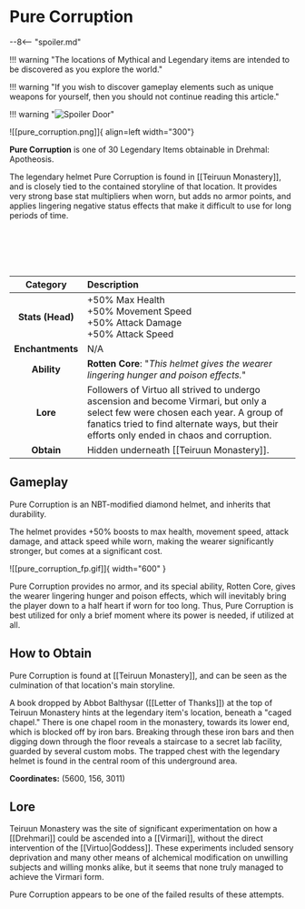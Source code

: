 # Pure Corruption

--8<-- "spoiler.md"

!!! warning "The locations of Mythical and Legendary items are intended to be discovered as you explore the world."

!!! warning "If you wish to discover gameplay elements such as unique weapons for yourself, then you should not continue reading this article."

!!! warning "![Spoiler Door](/assets/img/spoiler_door.png)"

![[pure_corruption.png]]{ align=left width="300"}

**Pure Corruption** is one of 30 Legendary Items obtainable in Drehmal: Apotheosis.

The legendary helmet Pure Corruption is found in [[Teiruun Monastery]], and is closely tied to the contained storyline of that location. It provides very strong base stat multipliers when worn, but adds no armor points, and applies lingering negative status effects that make it difficult to use for long periods of time.

<br> <br> <br> <br>

| Category | Description |
|:--------------------------------:|:-----------------------------------------------------------------------------------------------------------------------------------------------------------------------------|
| **Stats (Head)**              | +50% Max Health <br> +50% Movement Speed <br> +50% Attack Damage <br> +50% Attack Speed      |
| **Enchantments**              | N/A |
| **Ability**                   | **Rotten Core**: "*This helmet gives the wearer lingering hunger and poison effects.*" |
| **Lore**                      | Followers of Virtuo all strived to undergo ascension and become Virmari, but only a select few were chosen each year. A group of fanatics tried to find alternate ways, but their efforts only ended in chaos and corruption. |
| **Obtain**                    | Hidden underneath [[Teiruun Monastery]].   |  

## Gameplay
Pure Corruption is an NBT-modified diamond helmet, and inherits that durability.

The helmet provides +50% boosts to max health, movement speed, attack damage, and attack speed while worn, making the wearer significantly stronger, but comes at a significant cost. 

![[pure_corruption_fp.gif]]{ width="600" }

Pure Corruption provides no armor, and its special ability, Rotten Core, gives the wearer lingering hunger and poison effects, which will inevitably bring the player down to a half heart if worn for too long. Thus, Pure Corruption is best utilized for only a brief moment where its power is needed, if utilized at all.

## How to Obtain
Pure Corruption is found at [[Teiruun Monastery]], and can be seen as the culmination of that location's main storyline.

A book dropped by Abbot Balthysar ([[Letter of Thanks]]) at the top of Teiruun Monastery hints at the legendary item's location, beneath a "caged chapel." There is one chapel room in the monastery, towards its lower end, which is blocked off by iron bars. Breaking through these iron bars and then digging down through the floor reveals a staircase to a secret lab facility, guarded by several custom mobs. The trapped chest with the legendary helmet is found in the central room of this underground area.

**Coordinates:** (5600, 156, 3011)

## Lore
Teiruun Monastery was the site of significant experimentation on how a [[Drehmari]] could be ascended into a [[Virmari]], without the direct intervention of the [[Virtuo|Goddess]]. These experiments included sensory deprivation and many other means of alchemical modification on unwilling subjects and willing monks alike, but it seems that none truly managed to achieve the Virmari form.

Pure Corruption appears to be one of the failed results of these attempts.